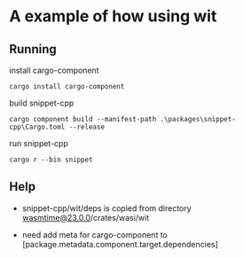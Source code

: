 
# A example of how using wit

## Running

install cargo-component

`cargo install cargo-component`

build snippet-cpp

`cargo component build --manifest-path .\packages\snippet-cpp\Cargo.toml --release` 

run snippet-cpp

`cargo r --bin snippet`

## Help

* snippet-cpp/wit/deps is copied from directory wasmtime@23.0.0/crates/wasi/wit

* need add meta for cargo-component to \[package.metadata.component.target.dependencies\]